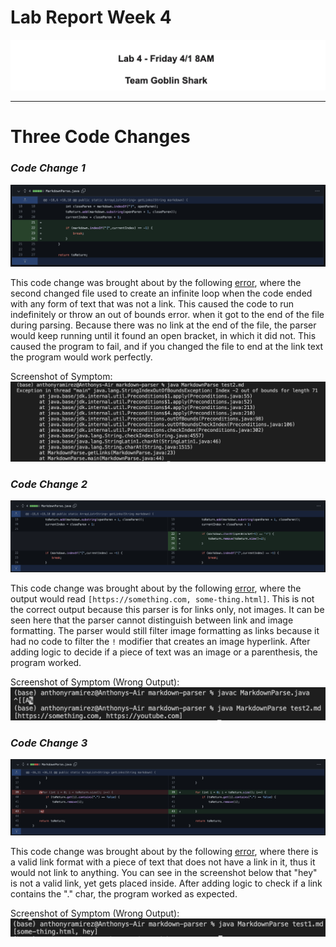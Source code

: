 # Lab Report Week 4
![Week4](labreport2/week4.png)

---
# Three Code Changes
### *Code Change 1*

![error1](labreport2/error1.png)

This code change was brought about by the following [error](https://github.com/rar001/markdown-parser/commit/b629f4598498a894224d84c5fa2077846d1c7071), where the second changed file used to create an infinite loop when the code ended with any form of text that was not a link. This caused the code to run indefinitely or throw an out of bounds error. when it got to the end of the file during parsing. Because there was no link at the end of the file, the parser would keep running until it found an open bracket, in which it did not. This caused the program to fail, and if you changed the file to end at the link text the program would work perfectly.

Screenshot of Symptom:
![symptom1](labreport2/symptom1.png)

### *Code Change 2*

![error2](labreport2/error2.png)

This code change was brought about by the following [error](https://github.com/rar001/markdown-parser/commit/7c21b3c6a50db22adbd3f7a271820c7ce99df278), where the output would read `[https://something.com, some-thing.html]`. This is not the correct output because this parser is for links only, not images. It can be seen here that the parser cannot distinguish between link and image formatting. The parser would still filter image formatting as links because it had no code to filter the `!` modifier that creates an image hyperlink. After adding logic to decide if a piece of text was an image or a parenthesis, the program worked.

Screenshot of Symptom (Wrong Output):
![symptom2](labreport2/symptom2.png)

### *Code Change 3*

![error3](labreport2/invalid.png)

This code change was brought about by the following [error](https://github.com/rar001/markdown-parser/commit/d4853042e7d9322a484557c28c6b4baaa27cfccd), where there is a valid link format with a piece of text that does not have a link in it, thus it would not link to anything. You can see in the screenshot below that "hey" is not a valid link, yet gets placed inside. After adding logic to check if a link contains the "." char, the program worked as expected.

Screenshot of Symptom (Wrong Output):
![symptom3](/labreport2/symptom3.png)